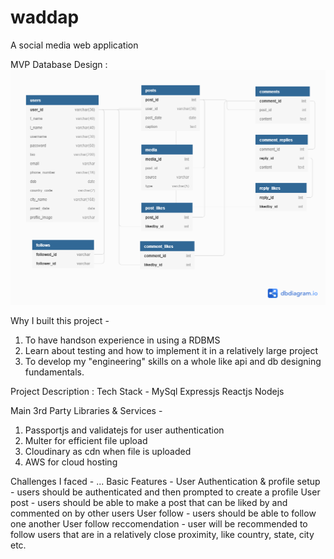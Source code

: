 # waddap
A social media web application

MVP Database Design :
<img src="/mvp-db-design.png" alt="Db design" />


Why I built this project -

1. To have handson experience in using a RDBMS
2. Learn about testing and how to implement it
   in a relatively large project
3. To develop my "engineering" skills on
   a whole like api and db designing fundamentals.

Project Description :
Tech Stack - MySql Expressjs Reactjs Nodejs

Main 3rd Party Libraries & Services -

1. Passportjs and validatejs for user authentication
2. Multer for efficient file upload
3. Cloudinary as cdn when file is uploaded
4. AWS for cloud hosting

Challenges I faced - ...
Basic Features -
User Authentication & profile setup - users should be authenticated and then prompted to create a profile
User post - users should be able to make a post that can be liked by and commented on by other users
User follow - users should be able to follow one another
User follow reccomendation - user will be recommended to follow users that are in a relatively close proximity, like country, state, city etc.



